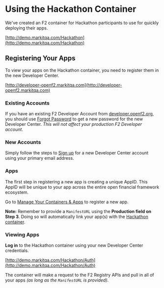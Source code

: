 # Using the Hackathon Container

We've created an F2 container for Hackathon participants to use for quickly deploying their apps.

[http://demo.markitqa.com/Hackathon](http://demo.markitqa.com/Hackathon)

## Registering Your Apps

To view your apps on the Hackathon container, you need to register them in the new Developer Center.

[http://developer-openf2.markitqa.com](http://developer-openf2.markitqa.com)

### Existing Accounts

If you have an existing F2 Developer Account from [developer.openf2.org](https://developer.openf2.org), you should use [Forgot Password](http://developer-openf2.markitqa.com/Account/Forgot) to get a new password for the new Developer Center. _This will not affect your production F2 Developer account._

### New Accounts

Simply follow the steps to [Sign up](http://developer-openf2.markitqa.com/Account/Create) for a new Developer Center account using your primary email address. 

### Apps

The first step in registering a new app is creating a unique AppID. This AppID will be unique to your app across the entire open financial framework ecosystem.

Go to [Manage Your Containers & Apps](http://developer-openf2.markitqa.com/Manage) to register a new app.

**Note:** Remember to provide a `ManifestURL` using the **Production field on Step 3**. Doing so will automatically link your app(s) with the [Hackathon container](http://demo.markitqa.com/Hackathon).

### Viewing Apps

**Log in** to the Hackathon container using your new Developer Center credentials.

[http://demo.markitqa.com/Hackathon/Auth](http://demo.markitqa.com/Hackathon/Auth)

The container will make a request to the F2 Registry APIs and pull in all of your apps _(as long as the `ManifestURL` is provided)_.

